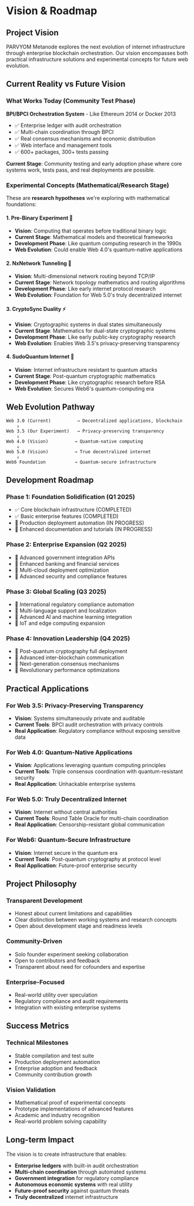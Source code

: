 # Vision & Roadmap

## Project Vision

PARVYOM Metanode explores the next evolution of internet infrastructure through enterprise blockchain orchestration. Our vision encompasses both practical infrastructure solutions and experimental concepts for future web evolution.

## Current Reality vs Future Vision

### What Works Today (Community Test Phase)

**BPI/BPCI Orchestration System** - Like Ethereum 2014 or Docker 2013
- ✅ Enterprise ledger with audit orchestration
- ✅ Multi-chain coordination through BPCI
- ✅ Real consensus mechanisms and economic distribution
- ✅ Web interface and management tools
- ✅ 600+ packages, 300+ tests passing

**Current Stage**: Community testing and early adoption phase where core systems work, tests pass, and real deployments are possible.

### Experimental Concepts (Mathematical/Research Stage)

These are **research hypotheses** we're exploring with mathematical foundations:

#### 1. Pre-Binary Experiment 🔬
- **Vision**: Computing that operates before traditional binary logic
- **Current Stage**: Mathematical models and theoretical frameworks
- **Development Phase**: Like quantum computing research in the 1990s
- **Web Evolution**: Could enable Web 4.0's quantum-native applications

#### 2. NxNetwork Tunneling 🌊
- **Vision**: Multi-dimensional network routing beyond TCP/IP
- **Current Stage**: Network topology mathematics and routing algorithms
- **Development Phase**: Like early internet protocol research
- **Web Evolution**: Foundation for Web 5.0's truly decentralized internet

#### 3. CryptoSync Duality ⚡
- **Vision**: Cryptographic systems in dual states simultaneously
- **Current Stage**: Mathematics for dual-state cryptographic systems
- **Development Phase**: Like early public-key cryptography research
- **Web Evolution**: Enables Web 3.5's privacy-preserving transparency

#### 4. SudoQuantum Internet 🔐
- **Vision**: Internet infrastructure resistant to quantum attacks
- **Current Stage**: Post-quantum cryptographic mathematics
- **Development Phase**: Like cryptographic research before RSA
- **Web Evolution**: Secures Web6's quantum-computing era

## Web Evolution Pathway

```
Web 3.0 (Current)          → Decentralized applications, blockchain
    ↓
Web 3.5 (Our Experiment)   → Privacy-preserving transparency
    ↓  
Web 4.0 (Vision)          → Quantum-native computing
    ↓
Web 5.0 (Vision)          → True decentralized internet
    ↓
Web6 Foundation           → Quantum-secure infrastructure
```

## Development Roadmap

### Phase 1: Foundation Solidification (Q1 2025)
- ✅ Core blockchain infrastructure (COMPLETED)
- ✅ Basic enterprise features (COMPLETED)
- 🔄 Production deployment automation (IN PROGRESS)
- 🔄 Enhanced documentation and tutorials (IN PROGRESS)

### Phase 2: Enterprise Expansion (Q2 2025)
- 🎯 Advanced government integration APIs
- 🎯 Enhanced banking and financial services
- 🎯 Multi-cloud deployment optimization
- 🎯 Advanced security and compliance features

### Phase 3: Global Scaling (Q3 2025)
- 🎯 International regulatory compliance automation
- 🎯 Multi-language support and localization
- 🎯 Advanced AI and machine learning integration
- 🎯 IoT and edge computing expansion

### Phase 4: Innovation Leadership (Q4 2025)
- 🎯 Post-quantum cryptography full deployment
- 🎯 Advanced inter-blockchain communication
- 🎯 Next-generation consensus mechanisms
- 🎯 Revolutionary performance optimizations

## Practical Applications

### For Web 3.5: Privacy-Preserving Transparency
- **Vision**: Systems simultaneously private and auditable
- **Current Tools**: BPCI audit orchestration with privacy controls
- **Real Application**: Regulatory compliance without exposing sensitive data

### For Web 4.0: Quantum-Native Applications
- **Vision**: Applications leveraging quantum computing principles
- **Current Tools**: Triple consensus coordination with quantum-resistant security
- **Real Application**: Unhackable enterprise systems

### For Web 5.0: Truly Decentralized Internet
- **Vision**: Internet without central authorities
- **Current Tools**: Round Table Oracle for multi-chain coordination
- **Real Application**: Censorship-resistant global communication

### For Web6: Quantum-Secure Infrastructure
- **Vision**: Internet secure in the quantum era
- **Current Tools**: Post-quantum cryptography at protocol level
- **Real Application**: Future-proof enterprise security

## Project Philosophy

### Transparent Development
- Honest about current limitations and capabilities
- Clear distinction between working systems and research concepts
- Open about development stage and readiness levels

### Community-Driven
- Solo founder experiment seeking collaboration
- Open to contributors and feedback
- Transparent about need for cofounders and expertise

### Enterprise-Focused
- Real-world utility over speculation
- Regulatory compliance and audit requirements
- Integration with existing enterprise systems

## Success Metrics

### Technical Milestones
- Stable compilation and test suite
- Production deployment automation
- Enterprise adoption and feedback
- Community contribution growth

### Vision Validation
- Mathematical proof of experimental concepts
- Prototype implementations of advanced features
- Academic and industry recognition
- Real-world problem solving capability

## Long-term Impact

The vision is to create infrastructure that enables:
- **Enterprise ledgers** with built-in audit orchestration
- **Multi-chain coordination** through automated systems
- **Government integration** for regulatory compliance
- **Autonomous economic systems** with real utility
- **Future-proof security** against quantum threats
- **Truly decentralized** internet infrastructure

